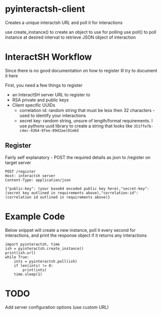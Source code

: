# pyinteractsh-client

Creates a unique interactsh URL and poll it for interactions

use create_instance() to create an object to use for polling
use poll() to poll instance at desired interval to retrieve JSON object of interaction

# InteractSH Workflow
Since there is no good documentation on how to register Ill try to document it here

First, you need a few things to register
  - an InteractSH server URL to register to
  - RSA private and public keys
  - Client specific UUIDs
    - correlation id: random string that must be less then 32 characters - used to identify your interactions  
    - secret key: random string, unsure of length/format requirements. I use pythons uuid library to create a string that looks like ```351ffe7b-c4ec-4364-8fee-89d2aec91e6d```

## Register
Fairly self explanatory - POST the required details as json to /register on target server
```
POST /register
Host: interactsh server
Content-Type: application/json

{"public-key": (your base64 encoded public key here),"secret-key":(secret key outlined in requirements above),"correlation-id": (correlation id outlined in requirements above)}
```

# Example Code
Below snippet will create a new instance, poll it every second for interactions, and print the response object if it returns any interactions

```
import pyinteractsh, time
ish = pyinteractsh.create_instance()
print(ish.url)
while True:
    ints = pyinteractsh.poll(ish)
    if len(ints) != 0:
        print(ints)
    time.sleep(1)
```

# TODO
Add server configuration options (use custom URL)

